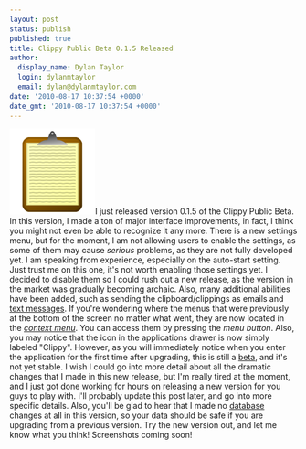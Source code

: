 ```yaml
---
layout: post
status: publish
published: true
title: Clippy Public Beta 0.1.5 Released
author:
  display_name: Dylan Taylor
  login: dylanmtaylor
  email: dylan@dylanmtaylor.com
date: '2010-08-17 10:37:54 +0000'
date_gmt: '2010-08-17 10:37:54 +0000'
---
```

<p><a href="/images/blog/2010/12/clippy-logo1.png"><img class="alignleft size-thumbnail wp-image-123" title="Clippy Logo" src="/images/blog/2010/11/clippy-logo1.png" alt="" width="150" height="150" /></a>I just released version 0.1.5 of the Clippy Public Beta. In this version, I made a ton of major interface improvements, in fact, I think you might not even be able to recognize it any more. There is a new settings menu, but for the moment, I am not allowing users to enable the settings, as some of them may cause <em>serious</em> problems, as they are not fully developed yet. I am speaking from experience, especially on the auto-start setting. Just trust me on this one, it's not worth enabling those settings yet. I decided to disable them so I could rush out a new release, as the version in the market was gradually becoming archaic. Also, many additional abilities have been added, such as sending the clipboard/clippings as emails and <a class="zem_slink" title="Text messaging" rel="wikipedia" href="http://en.wikipedia.org/wiki/Text_messaging">text messages</a>. If you're wondering where the menus that were previously at the bottom of the screen no matter what went, they are now located in the <em><a class="zem_slink" title="Context menu" rel="wikipedia" href="http://en.wikipedia.org/wiki/Context_menu">context menu</a></em>. You can access them by pressing the <em>menu</em> <em>button</em>. Also, you may notice that the icon in the applications drawer is now simply labeled "Clippy". However, as you will immediately notice when you enter the application for the first time after upgrading, this is still a <a class="zem_slink" title="Software release life cycle" rel="wikipedia" href="http://en.wikipedia.org/wiki/Software_release_life_cycle">beta</a>, and it's not yet stable. I wish I could go into more detail about all the dramatic changes that I made in this new release, but I'm really tired at the moment, and I just got done working for hours on releasing a new version for you guys to play with. I'll probably update this post later, and go into more specific details. Also, you'll be glad to hear that I made no <a class="zem_slink" title="Database" rel="wikipedia" href="http://en.wikipedia.org/wiki/Database">database</a> changes at all in this version, so your data should be safe if you are upgrading from a previous version. Try the new version out, and let me know what you think! Screenshots coming soon!</p>
